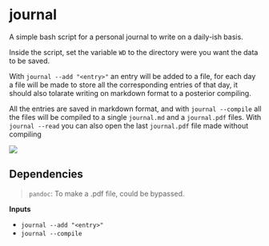 # journal

A simple bash script for a personal journal to write on a daily-ish basis.

Inside the script, set the variable `WD` to the directory were you want the data to be saved.

With `journal --add "<entry>"` an entry will be added to a file, for each day a file will be made to store all the corresponding entries of that day, it should also tolarate writing on markdown format to a posterior compiling.

All the entries are saved in markdown format, and with `journal --compile` all the files will be compiled to a single `journal.md` and a `journal.pdf` files. With `journal --read` you can also open the last `journal.pdf` file made without compiling

![](./vids/journal.gif)


## Dependencies
> `pandoc`: To make a .pdf file, could be bypassed.

**Inputs**
- `journal --add "<entry>"`
- `journal --compile`
